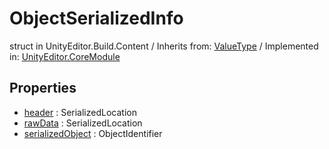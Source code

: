 # ObjectSerializedInfo
struct in UnityEditor.Build.Content
 / Inherits from: <a href="https://docs.unity3d.com/6000.0/Documentation/ScriptReference/ValueType.html">ValueType</a> / Implemented in: <a href="https://docs.unity3d.com/6000.0/Documentation/ScriptReference/UnityEditor.CoreModule.html">UnityEditor.CoreModule</a>
## Properties
- <a href="https://docs.unity3d.com/6000.0/Documentation/ScriptReference/ObjectSerializedInfo-header.html">header</a> : SerializedLocation
- <a href="https://docs.unity3d.com/6000.0/Documentation/ScriptReference/ObjectSerializedInfo-rawData.html">rawData</a> : SerializedLocation
- <a href="https://docs.unity3d.com/6000.0/Documentation/ScriptReference/ObjectSerializedInfo-serializedObject.html">serializedObject</a> : ObjectIdentifier
